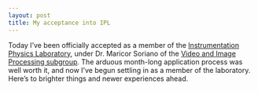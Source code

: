 ```yaml
---
layout: post
title: My acceptance into IPL
---
```


Today I’ve been officially accepted as a member of the [Instrumentation Physics Laboratory](http://sites.google.com/site/instrumentationphysicslab/), under Dr. Maricor Soriano of the [Video and Image Processing subgroup](http://sites.google.com/site/instrumentationphysicslab/research/vip). The arduous month-long application process was well worth it, and now I’ve begun settling in as a member of the laboratory. Here’s to brighter things and newer experiences ahead.